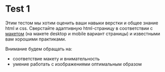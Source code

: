 # Test 1

Этим тестом мы хотим оценить ваши навыки верстки и общее знание html и css.
Сверстайте адаптивную html-страницу в соответствии с [макетом](https://www.figma.com/file/xWtuy7DRC8UmveMbkcC9PU/Developer-Testing?type=design&node-id=1%3A3&mode=design&t=pW0mDgkCC8KSKfHJ-1) (на макете desktop и mobile вариант страницы) и известными вам хорошими практиками.

Внимание будем обращать на:

-   соответствие макету и внимательность
-   умение работать с изображениями оптимальным образом

